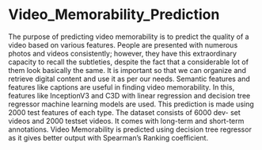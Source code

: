 # Video_Memorability_Prediction
The purpose of predicting video memorability is to predict the quality of a video based on various features. People are presented with numerous photos and videos consistently; however, they have this extraordinary capacity to recall the subtleties, despite the fact that a considerable lot of them look basically the same. It is important so that we can organize and retrieve digital content and use it as per our needs. Semantic features and features like captions are useful in finding video memorability. In this, features like InceptionV3 and C3D with linear regression and decision tree regressor machine learning models are used. This prediction is made using 2000 test features of each type. The dataset consists of 6000 dev- set videos and 2000 testset videos. It comes with long-term and short-term annotations. Video Memorability is predicted using decision tree regressor as it gives better output with Spearman’s Ranking coefficient.

